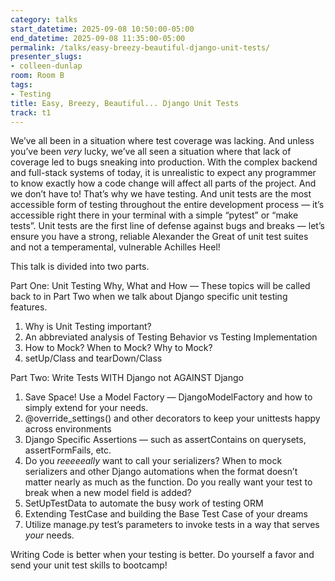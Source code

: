 ```yaml
---
category: talks
start_datetime: 2025-09-08 10:50:00-05:00
end_datetime: 2025-09-08 11:35:00-05:00
permalink: /talks/easy-breezy-beautiful-django-unit-tests/
presenter_slugs:
- colleen-dunlap
room: Room B
tags:
- Testing
title: Easy, Breezy, Beautiful... Django Unit Tests
track: t1
---
```


We’ve all been in a situation where test coverage was lacking. And unless you’ve been *very* lucky, we’ve all seen a situation where that lack of coverage led to bugs sneaking into production. With the complex backend and full-stack systems of today, it is unrealistic to expect any programmer to know exactly how a code change will affect all parts of the project. And we don’t have to! That’s why we have testing. And unit tests are the most accessible form of testing throughout the entire development process — it’s accessible right there in your terminal with a simple “pytest” or “make tests”. Unit tests are the first line of defense against bugs and breaks — let’s ensure you have a strong, reliable Alexander the Great of unit test suites and not a temperamental, vulnerable Achilles Heel!

This talk is divided into two parts.

Part One: Unit Testing Why, What and How — These topics will be called back to in Part Two when we talk about Django specific unit testing features.

1. Why is Unit Testing important?
2. An abbreviated analysis of Testing Behavior vs Testing Implementation
3. How to Mock? When to Mock? Why to Mock?
4. setUp/Class and tearDown/Class

Part Two: Write Tests WITH Django not AGAINST Django

1. Save Space! Use a Model Factory — DjangoModelFactory and how to simply extend for your needs.
2. @override_settings() and other decorators to keep your unittests happy across environments
3. Django Specific Assertions — such as assertContains on querysets, assertFormFails, etc.
4. Do you *reeeeeally* want to call your serializers? When to mock serializers and other Django automations when the format doesn’t matter nearly as much as the function. Do you really want your test to break when a new model field is added?
5. SetUpTestData to automate the busy work of testing ORM
6. Extending TestCase and building the Base Test Case of your dreams
7. Utilize manage.py test’s parameters to invoke tests in a way that serves *your* needs.

Writing Code is better when your testing is better. Do yourself a favor and send your unit test skills to bootcamp!
